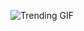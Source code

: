![Trending GIF](https://media2.giphy.com/media/v1.Y2lkPThiYjIxNzcydzBzampraHYyMHZqNXNhbWZwMXg4YzI2cGcyaGEwbHpqank2dXk4NSZlcD12MV9naWZzX3NlYXJjaCZjdD1n/2jMtpIi8mhE8ctiMtK/giphy.gif)
